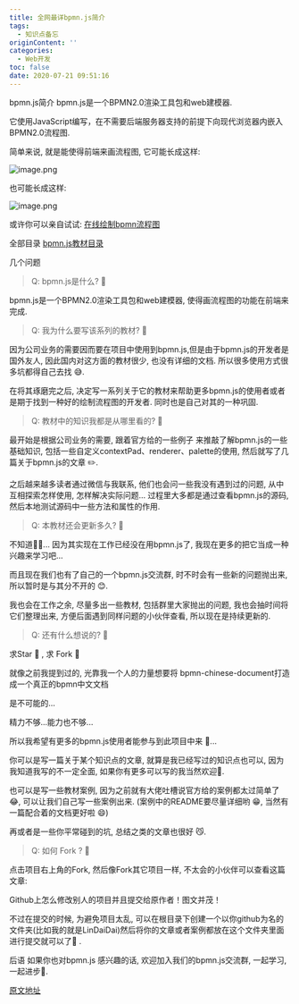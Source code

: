 ```yaml
---
title: 全网最详bpmn.js简介
tags:
  - 知识点备忘
originContent: ''
categories:
  - Web开发
toc: false
date: 2020-07-21 09:51:16
---
```


bpmn.js简介
bpmn.js是一个BPMN2.0渲染工具包和web建模器.

它使用JavaScript编写，在不需要后端服务器支持的前提下向现代浏览器内嵌入BPMN2.0流程图.

简单来说, 就是能使得前端来画流程图, 它可能长成这样:

![image.png](http://blogimage.houjiyi.com/Ft_9DmQ7rMIU1jEOm1Ra-6HjCauG)

也可能长成这样:

![image.png](http://blogimage.houjiyi.com/Foxjmeg_Q7nZBpmuUQ2nbA7v7ZtY)

或许你可以亲自试试: [在线绘制bpmn流程图](在线绘制bpmn流程图)

全部目录
[bpmn.js教材目录](bpmn.js教材目录)

几个问题
> Q: bpmn.js是什么? 🤔️

bpmn.js是一个BPMN2.0渲染工具包和web建模器, 使得画流程图的功能在前端来完成.

> Q: 我为什么要写该系列的教材? 🤔️

因为公司业务的需要因而要在项目中使用到bpmn.js,但是由于bpmn.js的开发者是国外友人, 因此国内对这方面的教材很少, 也没有详细的文档. 所以很多使用方式很多坑都得自己去找 😅.

在将其琢磨完之后, 决定写一系列关于它的教材来帮助更多bpmn.js的使用者或者是期于找到一种好的绘制流程图的开发者. 同时也是自己对其的一种巩固.

> Q: 教材中的知识我都是从哪里看的? 🤔️

最开始是根据公司业务的需要, 跟着官方给的一些例子 来推敲了解bpmn.js的一些基础知识, 包括一些自定义contextPad、renderer、palette的使用, 然后就写了几篇关于bpmn.js的文章 ✏️.

之后越来越多读者通过微信与我联系, 他们也会问一些我没有遇到过的问题, 从中互相探索怎样使用, 怎样解决实际问题... 过程里大多都是通过查看bpmn.js的源码, 然后本地测试源码中一些方法和属性的作用.

> Q: 本教材还会更新多久? 🤔️

不知道🤷‍♂️... 因为其实现在工作已经没在用bpmn.js了, 我现在更多的把它当成一种兴趣来学习吧...

而且现在我们也有了自己的一个bpmn.js交流群, 时不时会有一些新的问题抛出来, 所以暂时是与其分不开的 😊.

我也会在工作之余, 尽量多出一些教材, 包括群里大家抛出的问题, 我也会抽时间将它们整理出来, 方便后面遇到同样问题的小伙伴查看, 所以现在是持续更新的.

> Q: 还有什么想说的? 🤔️

求Star 🌟 , 求 Fork 📒

就像之前我提到过的, 光靠我一个人的力量想要将 bpmn-chinese-document打造成一个真正的bpmn中文文档

是不可能的...

精力不够...能力也不够...

所以我希望有更多的bpmn.js使用者能参与到此项目中来 🎉...

你可以是写一篇关于某个知识点的文章, 就算是我已经写过的知识点也可以, 因为我知道我写的不一定全面, 如果你有更多可以写的我当然欢迎👏.

也可以是写一些教材案例, 因为之前就有大佬吐槽说官方给的案例都太过简单了 😂, 可以让我们自己写一些案例出来. (案例中的README要尽量详细哟 😁, 当然有一篇配合着的文档更好啦 😄)

再或者是一些你平常碰到的坑, 总结之类的文章也很好 😼.

> Q: 如何 Fork ? 🤔️

点击项目右上角的Fork, 然后像Fork其它项目一样, 不太会的小伙伴可以查看这篇文章:

Github上怎么修改别人的项目并且提交给原作者！图文并茂！

不过在提交的时候, 为避免项目太乱, 可以在根目录下创建一个以你github为名的文件夹(比如我的就是LinDaiDai)然后将你的文章或者案例都放在这个文件夹里面进行提交就可以了🎉 .

后语
如果你也对bpmn.js 感兴趣的话, 欢迎加入我们的bpmn.js交流群, 一起学习, 一起进步💪.

[原文地址](https://github.com/LinDaiDai/bpmn-chinese-document)